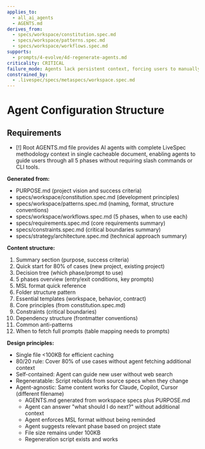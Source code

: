 ```yaml
---
applies_to:
  - all_ai_agents
  - AGENTS.md
derives_from:
  - specs/workspace/constitution.spec.md
  - specs/workspace/patterns.spec.md
  - specs/workspace/workflows.spec.md
supports:
  - prompts/4-evolve/4d-regenerate-agents.md
criticality: CRITICAL
failure_mode: Agents lack persistent context, forcing users to manually explain LiveSpec methodology each session, defeating voluntary adoption model
constrained_by:
  - .livespec/specs/metaspecs/workspace.spec.md
---
```


# Agent Configuration Structure

## Requirements
- [!] Root AGENTS.md file provides AI agents with complete LiveSpec methodology context in single cacheable document, enabling agents to guide users through all 5 phases without requiring slash commands or CLI tools.

**Generated from:**
- PURPOSE.md (project vision and success criteria)
- specs/workspace/constitution.spec.md (development principles)
- specs/workspace/patterns.spec.md (naming, format, structure conventions)
- specs/workspace/workflows.spec.md (5 phases, when to use each)
- specs/requirements.spec.md (core requirements summary)
- specs/constraints.spec.md (critical boundaries summary)
- specs/strategy/architecture.spec.md (technical approach summary)

**Content structure:**
1. Summary section (purpose, success criteria)
2. Quick start for 80% of cases (new project, existing project)
3. Decision tree (which phase/prompt to use)
4. 5 phases overview (entry/exit conditions, key prompts)
5. MSL format quick reference
6. Folder structure pattern
7. Essential templates (workspace, behavior, contract)
8. Core principles (from constitution.spec.md)
9. Constraints (critical boundaries)
10. Dependency structure (frontmatter conventions)
11. Common anti-patterns
12. When to fetch full prompts (table mapping needs to prompts)

**Design principles:**
- Single file <100KB for efficient caching
- 80/20 rule: Cover 80% of use cases without agent fetching additional context
- Self-contained: Agent can guide new user without web search
- Regeneratable: Script rebuilds from source specs when they change
- Agent-agnostic: Same content works for Claude, Copilot, Cursor (different filename)
  - AGENTS.md generated from workspace specs plus PURPOSE.md
  - Agent can answer "what should I do next?" without additional context
  - Agent enforces MSL format without being reminded
  - Agent suggests relevant phase based on project state
  - File size remains under 100KB
  - Regeneration script exists and works
